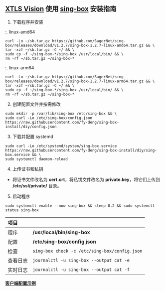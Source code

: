 ## [XTLS Vision](https://github.com/XTLS/Xray-core/discussions/1295) 使用 [sing-box](https://github.com/SagerNet/sing-box) 安装指南

1. 下载程序并安装

:. linux-amd64

```
curl -Lo ~/sb.tar.gz https://github.com/SagerNet/sing-box/releases/download/v1.2.7/sing-box-1.2.7-linux-amd64.tar.gz && \
tar -xzf ~/sb.tar.gz -C ~/ && \
sudo cp -f ~/sing-box-*/sing-box /usr/local/bin/ && \
rm -rf ~/sb.tar.gz ~/sing-box-*
```

:. linux-arm64

```
curl -Lo ~/sb.tar.gz https://github.com/SagerNet/sing-box/releases/download/v1.2.7/sing-box-1.2.7-linux-arm64.tar.gz && \
tar -xzf ~/sb.tar.gz -C ~/ && \
sudo cp -f ~/sing-box-*/sing-box /usr/local/bin/ && \
rm -rf ~/sb.tar.gz ~/sing-box-*
```

2. 创建配置文件并按需修改

```
sudo mkdir -p /var/lib/sing-box /etc/sing-box && \
sudo curl -Lo /etc/sing-box/config.json https://raw.githubusercontent.com/fy-deng/sing-box-install/diy/config.json
```

3. 下载并配置 systemd

```
sudo curl -Lo /etc/systemd/system/sing-box.service https://raw.githubusercontent.com/fy-deng/sing-box-install/diy/sing-box.service && \
sudo systemctl daemon-reload
```

4. 上传证书和私钥

- 将证书文件改名为 **cert.crt**，将私钥文件改名为 **private.key**，将它们上传到 **/etc/ssl/private/** 目录。

5. 启动程序

```
sudo systemctl enable --now sing-box && sleep 0.2 && sudo systemctl status sing-box
```

| 项目     |                                               |
| :------- | :-------------------------------------------- |
| 程序     | **/usr/local/bin/sing-box**                   |
| 配置     | **/etc/sing-box/config.json**                 |
| 检查     | `sing-box check -c /etc/sing-box/config.json` |
| 查看日志 | `journalctl -u sing-box --output cat -e`      |
| 实时日志 | `journalctl -u sing-box --output cat -f`      |

[**客户端配置示例**](https://github.com/chika0801/sing-box-examples/blob/main/VLESS-XTLS-Vision/config_client.json)
